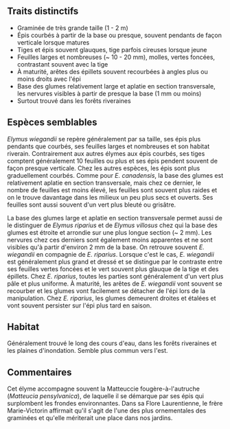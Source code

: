 
<!--
1-https://www.inaturalist.org/observations/195209462
3-https://www.inaturalist.org/observations/195209462
5-https://www.inaturalist.org/observations/201329101
3-https://www.inaturalist.org/observations/257426472
2-https://www.inaturalist.org/observations/237031581
4-https://www.inaturalist.org/observations/195190585
6-https://www.inaturalist.org/observations/237007627
2-https://www.inaturalist.org/observations/62855703
-->

## Traits distinctifs

- Graminée de très grande taille (1 - 2 m)
- Épis courbés à partir de la base ou presque, souvent pendants de façon verticale lorsque matures
- Tiges et épis souvent glauques, tige parfois cireuses lorsque jeune
- Feuilles larges et nombreuses (~ 10 - 20 mm), molles, vertes foncées, contrastant souvent avec la tige
- À maturité, arêtes des épillets souvent recourbées à angles plus ou moins droits avec l'épi
- Base des glumes relativement large et aplatie en section transversale, les nervures visibles à partir de presque la base (1 mm ou moins) 
- Surtout trouvé dans les forêts riveraines

## Espèces semblables

_Elymus wiegandii_ se repère généralement par sa taille, ses épis plus pendants que courbés, ses feuilles larges et nombreuses et son habitat riverain. Contrairement aux autres élymes aux épis courbés, ses tiges comptent généralement 10 feuilles ou plus et ses épis pendent souvent de façon presque verticale. Chez les autres espèces, les épis sont plus graduellement courbés. Comme pour _E. canadensis_, la base des glumes est relativement aplatie en section transversale, mais chez ce dernier, le nombre de feuilles est moins élevé, les feuilles sont souvent plus raides et on le trouve davantage dans les milieux un peu plus secs et ouverts. Ses feuilles sont aussi souvent d'un vert plus bleuté ou grisâtre. 

La base des glumes large et aplatie en section transversale permet aussi de le distinguer de _Elymus riparius_ et de _Elymus villosus_ chez qui la base des glumes est étroite et arrondie sur une plus longue section (~ 2 mm). Les nervures chez ces derniers sont également moins apparentes et ne sont visibles qu'à partir d'environ 2 mm de la base. On retrouve souvent _E. wiegandii_ en compagnie de _E. riparius_. Lorsque c'est le cas, _E. wiegandii_ est généralement plus grand et dressé et se distingue par le contraste entre ses feuilles vertes foncées et le vert souvent plus glauque de la tige et des épillets. Chez _E. riparius_, toutes les parties sont généralement d'un vert plus pâle et plus uniforme. À maturité, les arêtes de _E. wiegandii_ vont souvent se recourber et les glumes vont facilement se détacher de l'épi lors de la manipulation. Chez _E. riparius_, les glumes demeurent droites et étalées et vont souvent persister sur l'épi plus tard en saison.

## Habitat

Généralement trouvé le long des cours d'eau, dans les forêts riveraines et les plaines d'inondation. Semble plus commun vers l'est.

## Commentaires

Cet élyme accompagne souvent la Matteuccie fougère-à-l'autruche (_Matteucia pensylvanica_), de laquelle il se démarque par ses épis qui surplombent les frondes environnantes. Dans sa Flore Laurentienne, le frère Marie-Victorin affirmait qu'il s'agit de l'une des plus ornementales des graminées et qu'elle mériterait une place dans nos jardins.


